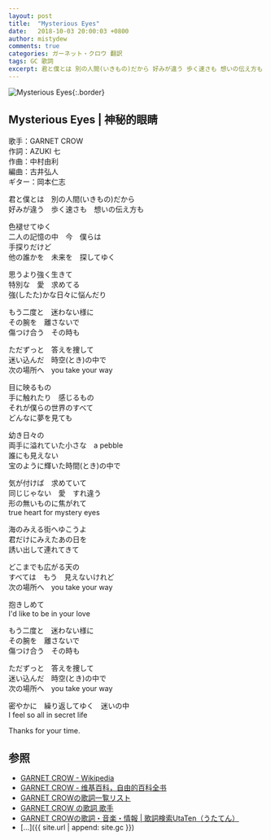 ```yaml
---
layout: post
title:  "Mysterious Eyes"
date:   2018-10-03 20:00:03 +0800
author: mistydew
comments: true
categories: ガーネット・クロウ 翻訳
tags: GC 歌詞
excerpt: 君と僕とは 別の人間(いきもの)だから 好みが違う 歩く速さも 想いの伝え方も
---
```

![Mysterious Eyes](https://raw.githubusercontent.com/mistydew/gc2/master/cover/single/SG01_Mysterious%20Eyes.jpg){:.border}

## Mysterious Eyes | 神秘的眼睛

歌手：GARNET CROW<br>
作詞：AZUKI 七<br>
作曲：中村由利<br>
編曲：古井弘人<br>
ギター：岡本仁志

君と僕とは　別の人間(いきもの)だから<br>
好みが違う　歩く速さも　想いの伝え方も

色褪せてゆく<br>
二人の記憶の中　今　僕らは<br>
手探りだけど<br>
他の誰かを　未来を　探してゆく

思うより強く生きて<br>
特別な　愛　求めてる<br>
強(したた)かな日々に悩んだり

もう二度と　迷わない様に<br>
その腕を　離さないで<br>
傷つけ合う　その時も

ただずっと　答えを捜して<br>
迷い込んだ　時空(とき)の中で<br>
次の場所へ　you take your way

目に映るもの<br>
手に触れたり　感じるもの<br>
それが僕らの世界のすべて<br>
どんなに夢を見ても

幼き日々の<br>
両手に溢れていた小さな　a pebble<br>
誰にも見えない<br>
宝のように輝いた時間(とき)の中で

気が付けば　求めていて<br>
同じじゃない　愛　すれ違う<br>
形の無いものに焦がれて<br>
true heart for mystery eyes

海のみえる街へゆこうよ<br>
君だけにみえたあの日を<br>
誘い出して連れてきて

どこまでも広がる天の<br>
すべては　もう　見えないけれど<br>
次の場所へ　you take your way

抱きしめて<br>
I'd like to be in your love

もう二度と　迷わない様に<br>
その腕を　離さないで<br>
傷つけ合う　その時も

ただずっと　答えを捜して<br>
迷い込んだ　時空(とき)の中で<br>
次の場所へ　you take your way

密やかに　繰り返してゆく　迷いの中<br>
I feel so all in secret life

Thanks for your time.

## 参照
* [GARNET CROW - Wikipedia](https://ja.wikipedia.org/wiki/GARNET_CROW)
* [GARNET CROW - 维基百科，自由的百科全书](https://zh.wikipedia.org/wiki/GARNET_CROW)
* [GARNET CROWの歌詞一覧リスト](https://www.uta-net.com/artist/344)
* [GARNET CROW の歌詞 歌手](http://www.kasi-time.com/subcat-uta-167-1.html)
* [GARNET CROWの歌詞・音楽・情報 \| 歌詞検索UtaTen（うたてん）](https://utaten.com/artist/GARNET+CROW)
* [...]({{ site.url | append: site.gc }})
